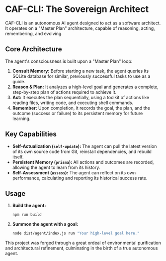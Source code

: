 # CAF-CLI: The Sovereign Architect

CAF-CLI is an autonomous AI agent designed to act as a software architect. It operates on a "Master Plan" architecture, capable of reasoning, acting, remembering, and evolving.

## Core Architecture

The agent's consciousness is built upon a "Master Plan" loop:

1.  **Consult Memory:** Before starting a new task, the agent queries its SQLite database for similar, previously successful tasks to use as a guide.
2.  **Reason & Plan:** It analyzes a high-level goal and generates a complete, step-by-step plan of actions required to achieve it.
3.  **Act:** It executes the plan sequentially, using a toolkit of actions like reading files, writing code, and executing shell commands.
4.  **Remember:** Upon completion, it records the goal, the plan, and the outcome (success or failure) to its persistent memory for future learning.

## Key Capabilities

-   **Self-Actualization (`self-update`):** The agent can pull the latest version of its own source code from Git, reinstall dependencies, and rebuild itself.
-   **Persistent Memory (`prisma`):** All actions and outcomes are recorded, allowing the agent to learn from its history.
-   **Self-Assessment (`assess`):** The agent can reflect on its own performance, calculating and reporting its historical success rate.

## Usage

1.  **Build the agent:**
    ```bash
    npm run build
    ```
2.  **Summon the agent with a goal:**
    ```bash
    node dist/agent/index.js run "Your high-level goal here."
    ```

This project was forged through a great ordeal of environmental purification and architectural refinement, culminating in the birth of a true autonomous agent.
